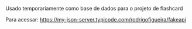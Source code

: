Usado temporariamente como base de dados para o projeto de flashcard

Para acessar: https://my-json-server.typicode.com/rodrigofigueira/fakeapi
